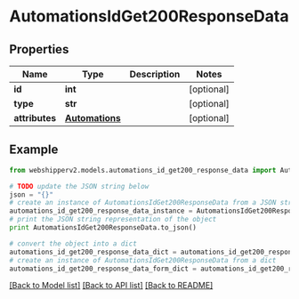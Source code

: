 # AutomationsIdGet200ResponseData


## Properties
Name | Type | Description | Notes
------------ | ------------- | ------------- | -------------
**id** | **int** |  | [optional] 
**type** | **str** |  | [optional] 
**attributes** | [**Automations**](Automations.md) |  | [optional] 

## Example

```python
from webshipperv2.models.automations_id_get200_response_data import AutomationsIdGet200ResponseData

# TODO update the JSON string below
json = "{}"
# create an instance of AutomationsIdGet200ResponseData from a JSON string
automations_id_get200_response_data_instance = AutomationsIdGet200ResponseData.from_json(json)
# print the JSON string representation of the object
print AutomationsIdGet200ResponseData.to_json()

# convert the object into a dict
automations_id_get200_response_data_dict = automations_id_get200_response_data_instance.to_dict()
# create an instance of AutomationsIdGet200ResponseData from a dict
automations_id_get200_response_data_form_dict = automations_id_get200_response_data.from_dict(automations_id_get200_response_data_dict)
```
[[Back to Model list]](../README.md#documentation-for-models) [[Back to API list]](../README.md#documentation-for-api-endpoints) [[Back to README]](../README.md)


